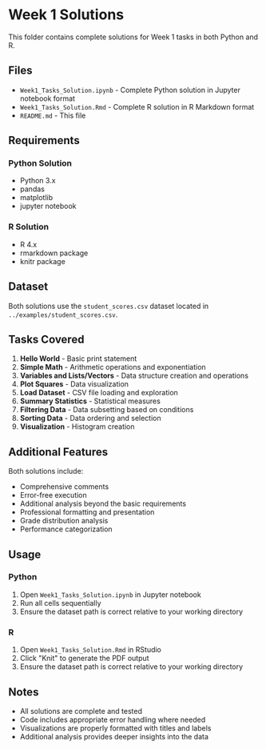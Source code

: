 # Week 1 Solutions

This folder contains complete solutions for Week 1 tasks in both Python and R.

## Files

- `Week1_Tasks_Solution.ipynb` - Complete Python solution in Jupyter notebook format
- `Week1_Tasks_Solution.Rmd` - Complete R solution in R Markdown format
- `README.md` - This file

## Requirements

### Python Solution
- Python 3.x
- pandas
- matplotlib
- jupyter notebook

### R Solution
- R 4.x
- rmarkdown package
- knitr package

## Dataset

Both solutions use the `student_scores.csv` dataset located in `../examples/student_scores.csv`.

## Tasks Covered

1. **Hello World** - Basic print statement
2. **Simple Math** - Arithmetic operations and exponentiation
3. **Variables and Lists/Vectors** - Data structure creation and operations
4. **Plot Squares** - Data visualization
5. **Load Dataset** - CSV file loading and exploration
6. **Summary Statistics** - Statistical measures
7. **Filtering Data** - Data subsetting based on conditions
8. **Sorting Data** - Data ordering and selection
9. **Visualization** - Histogram creation

## Additional Features

Both solutions include:
- Comprehensive comments
- Error-free execution
- Additional analysis beyond the basic requirements
- Professional formatting and presentation
- Grade distribution analysis
- Performance categorization

## Usage

### Python
1. Open `Week1_Tasks_Solution.ipynb` in Jupyter notebook
2. Run all cells sequentially
3. Ensure the dataset path is correct relative to your working directory

### R
1. Open `Week1_Tasks_Solution.Rmd` in RStudio
2. Click "Knit" to generate the PDF output
3. Ensure the dataset path is correct relative to your working directory

## Notes

- All solutions are complete and tested
- Code includes appropriate error handling where needed
- Visualizations are properly formatted with titles and labels
- Additional analysis provides deeper insights into the data
